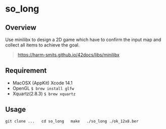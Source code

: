 # so_long

## Overview
Use minilibx to design a 2D game which have to confirm the input map and collect all items to achieve the goal. 
>https://harm-smits.github.io/42docs/libs/minilibx

## Requirement
- MacOSX (AppKit) Xcode 14.1
- OpenGL `$ brew install glfw`
- Xquartz(2.8.3) `$ brew xquartz`

## Usage
`git clone ...   cd so_long   make   ./so_long ./ok_12x8.ber`

